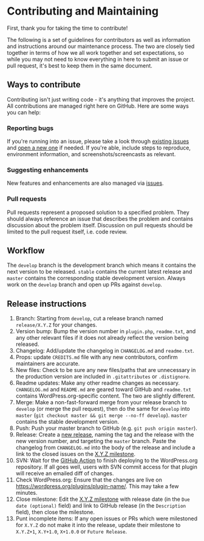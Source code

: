# Contributing and Maintaining

First, thank you for taking the time to contribute!

The following is a set of guidelines for contributors as well as information and instructions around our maintenance process.  The two are closely tied together in terms of how we all work together and set expectations, so while you may not need to know everything in here to submit an issue or pull request, it's best to keep them in the same document.

## Ways to contribute

Contributing isn't just writing code - it's anything that improves the project.  All contributions are managed right here on GitHub.  Here are some ways you can help:

### Reporting bugs

If you're running into an issue, please take a look through [existing issues](/issues) and [open a new one](/issues/new) if needed.  If you're able, include steps to reproduce, environment information, and screenshots/screencasts as relevant.

### Suggesting enhancements

New features and enhancements are also managed via [issues](/issues).

### Pull requests

Pull requests represent a proposed solution to a specified problem.  They should always reference an issue that describes the problem and contains discussion about the problem itself.  Discussion on pull requests should be limited to the pull request itself, i.e. code review.

## Workflow

The `develop` branch is the development branch which means it contains the next version to be released.  `stable` contains the current latest release and `master` contains the corresponding stable development version.  Always work on the `develop` branch and open up PRs against `develop`.

## Release instructions

1. Branch: Starting from `develop`, cut a release branch named `release/X.Y.Z` for your changes.
2. Version bump: Bump the version number in `plugin.php`, `readme.txt`, and any other relevant files if it does not already reflect the version being released.
3. Changelog: Add/update the changelog in `CHANGELOG.md` and `readme.txt`.
4. Props: update `CREDITS.md` file with any new contributors, confirm maintainers are accurate.
5. New files: Check to be sure any new files/paths that are unnecessary in the production version are included in `.gitattributes` or `.distignore`.
6. Readme updates: Make any other readme changes as necessary. `CHANGELOG.md` and `README.md` are geared toward GitHub and `readme.txt` contains WordPress.org-specific content. The two are slightly different.
7. Merge: Make a non-fast-forward merge from your release branch to `develop` (or merge the pull request), then do the same for `develop` into `master` (`git checkout master && git merge --no-ff develop`). `master` contains the stable development version.
8. Push: Push your master branch to GitHub (e.g. `git push origin master`).
9. Release: Create a [new release](/releases/new), naming the tag and the release with the new version number, and targeting the `master` branch. Paste the changelog from `CHANGELOG.md` into the body of the release and include a link to the closed issues on the [X.Y.Z milestone](/milestone/#?closed=1).
10. SVN: Wait for the [GitHub Action](/actions) to finish deploying to the WordPress.org repository. If all goes well, users with SVN commit access for that plugin will receive an emailed diff of changes.
11. Check WordPress.org: Ensure that the changes are live on https://wordpress.org/plugins/plugin-name/. This may take a few minutes.
12. Close milestone: Edit the [X.Y.Z milestone](/milestone/#) with release date (in the `Due date (optional)` field) and link to GitHub release (in the `Description` field), then close the milestone.
13. Punt incomplete items: If any open issues or PRs which were milestoned for `X.Y.Z` do not make it into the release, update their milestone to `X.Y.Z+1`, `X.Y+1.0`, `X+1.0.0` or `Future Release`.
